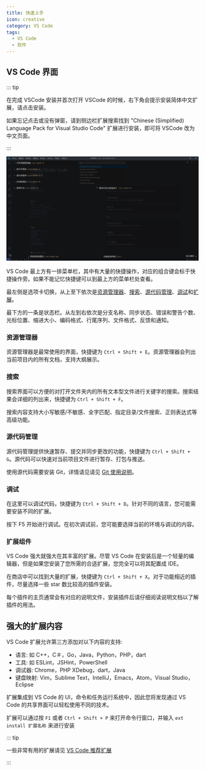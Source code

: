```yaml
---
title: 快速上手
icon: creative
category: VS Code
tags:
  - VS Code
  - 软件
---
```


## VS Code 界面

::: tip

在完成 VSCode 安装并首次打开 VSCode 的时候，右下角会提示安装简体中文扩展，请点击安装。

如果忘记点击或没有弹窗，请到侧边栏扩展搜索找到 "Chinese (Simplified) Language Pack for Visual Studio Code" 扩展进行安装，即可将 VSCode 改为中文页面。

:::

![VSCode UI 页面](./assets/layout.png)

VS Code 最上方有一排菜单栏，其中有大量的快捷操作，对应的组合键会标于快捷操作旁。如果不能记忆快捷键可以到最上方的菜单栏处查看。

最左侧是选项卡切换，从上至下依次是[资源管理器](#资源管理器)、[搜索](#搜索)、[源代码管理](#源代码管理)、[调试](#调试)和[扩展](#扩展)。

最下方的一条是状态栏。从左到右依次是分支名称、同步状态、错误和警告个数、光标位置、缩进大小、编码格式、行尾序列、文件格式、反馈和通知。

### 资源管理器

资源管理器是最常使用的界面，快捷键为 `Ctrl + Shift + E`。资源管理器会列出当前项目内的所有文档，支持大纲展示。

### 搜索

搜索界面可以方便的对打开文件夹内的所有文本型文件进行关键字的搜索。搜索结果会详细的列出来，快捷键为 `Ctrl + Shift + F`。

搜索内容支持大小写敏感/不敏感、全字匹配、指定目录/文件搜索、正则表达式等高级功能。

### 源代码管理

源代码管理提供快速暂存、提交并同步更改的功能，快捷键为 `Ctrl + Shift + G`。源代码可以快速对当前项目文件进行暂存、打包与推送。

使用源代码需要安装 Git，详情请见请见 [Git 使用说明](../git/readme.md)。

### 调试

在这里可以调试代码，快捷键为 `Ctrl + Shift + D`。针对不同的语言，您可能需要安装不同的扩展。

按下 F5 开始进行调试。在初次调试前，您可能要选择当前的环境与调试的内容。

### 扩展组件

VS Code 强大就强大在其丰富的扩展。尽管 VS Code 在安装后是一个轻量的编辑器，但是如果您安装了您所需的合适扩展，您完全可以将其配置成 IDE。

在商店中可以找到大量的扩展，快捷键为 `Ctrl + Shift + X`。对于功能相近的插件，尽量选择一些 star 数比较高的插件安装。

每个插件的主页通常会有对应的说明文件，安装插件后请仔细阅读说明文档以了解插件的用法。

## 强大的扩展内容

VS Code 扩展允许第三方添加对以下内容的支持:

- 语言: 如 C++，C＃，Go，Java，Python，PHP，dart
- 工具: 如 ESLint，JSHint，PowerShell
- 调试器: Chrome，PHP XDebug，dart，Java
- 键盘映射: Vim，Sublime Text，IntelliJ，Emacs，Atom，Visual Studio，Eclipse

扩展集成到 VS Code 的 UI，命令和任务运行系统中，因此您将发现通过 VS Code 的共享界面可以轻松使用不同的技术。

扩展可以通过按 `F1` 或者 `Ctrl + Shift + P` 来打开命令行窗口，并输入 `ext install 扩展名称` 来进行安装

::: tip

一些非常有用的扩展请见 [VS Code 推荐扩展](extension.md#推荐扩展)

:::
